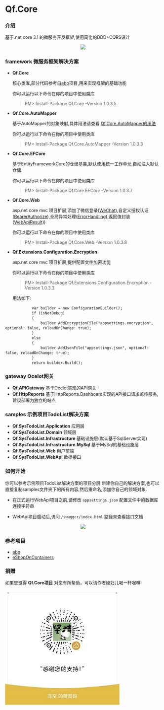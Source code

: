 # Qf.Core

### 介绍
基于.net core 3.1 的微服务开发框架,使用简化的DDD+CQRS设计

<p align="center">
  <img  src="https://raw.githubusercontent.com/ren8179/Qf.Core/master/doc/DDD%2BCQRS%E5%9F%BA%E7%A1%80%E6%A1%86%E6%9E%B6%E7%A4%BA%E6%84%8F%E5%9B%BE.png">
</p>

### framework 微服务框架解决方案
* **Qf.Core**

    核心类库,部分代码参考自[abp](https://github.com/abpframework/abp)项目,用来实现框架的基础功能

    你可以运行以下命令在你的项目中使用类库
    > PM> Install-Package Qf.Core -Version 1.0.3.5

* **Qf.Core.AutoMapper**

    基于AutoMapper的对象映射,具体用法请查看 [Qf.Core.AutoMapper的用法](https://github.com/ren8179/Qf.Core/wiki/Qf.Core.AutoMapper%E7%9A%84%E7%94%A8%E6%B3%95)
    
    你可以运行以下命令在你的项目中使用类库
    > PM> Install-Package Qf.Core.AutoMapper -Version 1.0.3.3

* **Qf.Core.EFCore**

    基于EntityFrameworkCore的仓储基类,默认使用统一工作单元,自动注入默认仓储.
    
    你可以运行以下命令在你的项目中使用类库
    > PM> Install-Package Qf.Core.EFCore -Version 1.0.3.7

* **Qf.Core.Web**

    asp.net core mvc 项目扩展,添加了微信登录([WeChat](https://github.com/ren8179/Qf.Core/tree/master/framework/src/Qf.Core.Web/Authentication/WeChat)),自定义授权认证([BearerAuthorize](https://github.com/ren8179/Qf.Core/tree/master/framework/src/Qf.Core.Web/Authorization)),全局异常处理([ErrorHandling](https://github.com/ren8179/Qf.Core/blob/master/framework/src/Qf.Core.Web/Extension/ErrorHandlingExtensions.cs)),返回值封装([WebApiResult](https://github.com/ren8179/Qf.Core/tree/master/framework/src/Qf.Core.Web/Filters)))
    
    你可以运行以下命令在你的项目中使用类库
    > PM> Install-Package Qf.Core.Web -Version 1.0.3.8

* **Qf.Extensions.Configuration.Encryption**

  asp.net core mvc 项目扩展,提供配置文件加密功能
  
  你可以运行以下命令在你的项目中使用类库
  > PM> Install-Package Qf.Extensions.Configuration.Encryption -Version 1.0.3.3
  
  用法如下:
  
```
            var builder = new ConfigurationBuilder();
            if (isNotDebug)
            {
                builder.AddEncryptionFile("appsettings.encryption", optional: false, reloadOnChange: true);
            }
            else
            {
                builder.AddJsonFile("appsettings.json", optional: false, reloadOnChange: true);
            }
            return builder.Build();
```
   
### gateway Ocelot网关
* **Qf.APIGateway** 基于Ocelot实现的API网关
* **Qf.HttpReports** 基于HttpReports.Dashboard实现的API接口请求监控服务,建议部署为独立的站点

### samples 示例项目TodoList解决方案
* **Qf.SysTodoList.Application** 应用层
* **Qf.SysTodoList.Domain** 领域层
* **Qf.SysTodoList.Infrastructure** 基础设施层(默认基于SqlServer实现)
* **Qf.SysTodoList.Infrastructure.MySql** 基于MySql的基础设施层
* **Qf.SysTodoList.Web** 用户前端
* **Qf.SysTodoList.WebApi** 数据接口

### 如何开始
你可以参考示例项目TodoList解决方案的项目分层,新建你自己的解决方案,也可以直接复制samples文件夹下的所有内容,然后重命名,添加你自己的领域对象.

- 在正式运行WebApi项目之前,请修改 `appsettings.json` 配置文件中的数据库连接字符串

- WebApi项目启动后,访问 `/swagger/index.html` 路径来查看接口文档

<p align="center">
  <img  src="https://raw.githubusercontent.com/ren8179/Qf.Core/master/doc/todolist-swagger.png">
</p>

### 参考项目
* [abp](https://github.com/abpframework/abp)
* [eShopOnContainers](https://github.com/dotnet-architecture/eShopOnContainers)

### 捐赠
如果您觉得 **Qf.Core项目** 对您有所帮助，可以请作者媳妇儿喝一杯咖啡

![微信赞赏码](https://github.com/ren8179/blog/blob/master/wxzsm.jpg)
